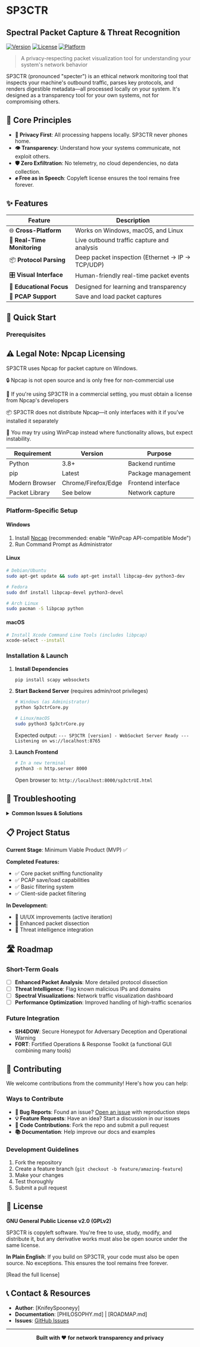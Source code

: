 # SP3CTR
## Spectral Packet Capture & Threat Recognition

[![Version](https://img.shields.io/badge/version-0.2.0-blue.svg)](https://github.com/knifeyspooney/sp3ctr)
[![License](https://img.shields.io/badge/license-GPLv2-green.svg)](LICENSE)
[![Platform](https://img.shields.io/badge/platform-Windows%20%7C%20macOS%20%7C%20Linux-lightgrey.svg)](#installation)

> A privacy-respecting packet visualization tool for understanding your system's network behavior

SP3CTR (pronounced "specter") is an ethical network monitoring tool that inspects your machine's outbound traffic, parses key protocols, and renders digestible metadata—all processed locally on your system. It's designed as a transparency tool for your own systems, not for compromising others.

## 🎯 Core Principles

- **🔐 Privacy First**: All processing happens locally. SP3CTR never phones home.
- **👁️ Transparency**: Understand how your systems communicate, not exploit others.
- **🛡️ Zero Exfiltration**: No telemetry, no cloud dependencies, no data collection.
- **✊ Free as in Speech**: Copyleft license ensures the tool remains free forever.

## ✨ Features

| Feature | Description |
|---------|-------------|
| 🌐 **Cross-Platform** | Works on Windows, macOS, and Linux |
| 📡 **Real-Time Monitoring** | Live outbound traffic capture and analysis |
| 📦 **Protocol Parsing** | Deep packet inspection (Ethernet → IP → TCP/UDP) |
| 🎛️ **Visual Interface** | Human-friendly real-time packet events |
| 🧪 **Educational Focus** | Designed for learning and transparency |
| 💾 **PCAP Support** | Save and load packet captures


## 🚀 Quick Start

### Prerequisites

## ⚠️ Legal Note: Npcap Licensing

SP3CTR uses Npcap for packet capture on Windows.

🔒 Npcap is not open source and is only free for non-commercial use

🧾 If you're using SP3CTR in a commercial setting, you must obtain a license from Npcap's developers

📦 SP3CTR does not distribute Npcap—it only interfaces with it if you’ve installed it separately

🔁 You may try using WinPcap instead where functionality allows, but expect instability.

| Requirement | Version | Purpose |
|-------------|---------|---------|
| Python | 3.8+ | Backend runtime |
| pip | Latest | Package management |
| Modern Browser | Chrome/Firefox/Edge | Frontend interface |
| Packet Library | See below | Network capture |

### Platform-Specific Setup

#### Windows
1. Install [Npcap](https://nmap.org/npcap/) (recommended: enable "WinPcap API-compatible Mode")
2. Run Command Prompt as Administrator

#### Linux
```bash
# Debian/Ubuntu
sudo apt-get update && sudo apt-get install libpcap-dev python3-dev

# Fedora
sudo dnf install libpcap-devel python3-devel

# Arch Linux
sudo pacman -S libpcap python
```

#### macOS
```bash
# Install Xcode Command Line Tools (includes libpcap)
xcode-select --install
```

### Installation & Launch

1. **Install Dependencies**
   ```bash
   pip install scapy websockets
   ```

2. **Start Backend Server** (requires admin/root privileges)
   ```bash
   # Windows (as Administrator)
   python Sp3ctrCore.py
   
   # Linux/macOS
   sudo python3 Sp3ctrCore.py
   ```
   
   Expected output: `--- SP3CTR [version] - WebSocket Server Ready --- Listening on ws://localhost:8765`

3. **Launch Frontend**
   ```bash
   # In a new terminal
   python3 -m http.server 8000
   ```
   
   Open browser to: `http://localhost:8000/sp3ctrUI.html`

## 🔧 Troubleshooting

<details>
<summary><strong>Common Issues & Solutions</strong></summary>

### ModuleNotFoundError
- **Cause**: Missing Python packages
- **Solution**: `pip install scapy websockets` (activate virtual environment if using one)

### Permission Errors
- **Cause**: Insufficient privileges for packet capture
- **Solution**: Run backend with admin/root privileges (`sudo` on Unix, "Run as Administrator" on Windows)

### Npcap/libpcap Issues
- **Cause**: Packet capture library not properly installed
- **Solution**: Reinstall packet library, restart system if needed

### Frontend Connection Problems
- **Symptoms**: Cannot connect to backend
- **Checklist**:
  - ✅ Backend server is running
  - ✅ Accessing via `http://localhost:8000` (not `file://`)
  - ✅ Check browser console (F12) for errors
  - ✅ Firewall not blocking port 8765

### Empty Interface List
- **Cause**: Packet library installation issues
- **Solution**: Check backend terminal for errors, reinstall packet library

</details>

## 📋 Project Status

**Current Stage**: Minimum Viable Product (MVP) ✅

**Completed Features:**
- ✅ Core packet sniffing functionality
- ✅ PCAP save/load capabilities
- ✅ Basic filtering system
- ✅ Client-side packet filtering

**In Development:**
- 🔄 UI/UX improvements (active iteration)
- 🔄 Enhanced packet dissection
- 🔄 Threat intelligence integration

## 🛣️ Roadmap

### Short-Term Goals
- [ ] **Enhanced Packet Analysis**: More detailed protocol dissection
- [ ] **Threat Intelligence**: Flag known malicious IPs and domains
- [ ] **Spectral Visualizations**: Network traffic visualization dashboard
- [ ] **Performance Optimization**: Improved handling of high-traffic scenarios

### Future Integration
- **SH4DOW**: Secure Honeypot for Adversary Deception and Operational Warning
- **F0RT**: Fortified Operations & Response Toolkit (a functional GUI combining many tools)

## 🤝 Contributing

We welcome contributions from the community! Here's how you can help:

### Ways to Contribute
- **🐛 Bug Reports**: Found an issue? [Open an issue](https://github.com/knifeyspooney/sp3ctr/issues) with reproduction steps
- **💡 Feature Requests**: Have an idea? Start a discussion in our issues
- **🔧 Code Contributions**: Fork the repo and submit a pull request
- **📚 Documentation**: Help improve our docs and examples

### Development Guidelines
1. Fork the repository
2. Create a feature branch (`git checkout -b feature/amazing-feature`)
3. Make your changes
4. Test thoroughly
5. Submit a pull request

## 📄 License

**GNU General Public License v2.0 (GPLv2)**

SP3CTR is copyleft software. You're free to use, study, modify, and distribute it, but any derivative works must also be open source under the same license.

**In Plain English**: If you build on SP3CTR, your code must also be open source. No exceptions. This ensures the tool remains free forever.

[Read the full license]

## 📞 Contact & Resources

- **Author**: [KnifeySpooneyy]
- **Documentation**: [PHILOSOPHY.md] | [ROADMAP.md]
- **Issues**: [GitHub Issues](https://github.com/knifeyspooney/sp3ctr/issues)

---

<div align="center">
<strong>Built with ❤️ for network transparency and privacy</strong>
</div>
